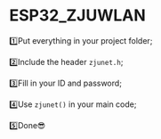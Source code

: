 # ESP32_ZJUWLAN
1️⃣Put everything in your project folder;

2️⃣Include the header `zjunet.h`;

3️⃣Fill in your ID and password;

4️⃣Use `zjunet()` in your main code;

5️⃣Done😎
